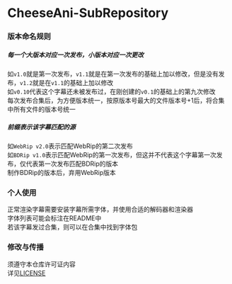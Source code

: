 # CheeseAni-SubRepository
### 版本命名规则
##### 每一个大版本对应一次发布，小版本对应一次更改
如`v1.0`就是第一次发布，`v1.1`就是在第一次发布的基础上加以修改，但是没有发布，`v1.2`就是在`v1.1`的基础上加以修改  
如`v0.10`代表这个字幕还未被发布过，在刚创建的`v0.1`的基础上的第九次修改  
每次发布合集后，为方便版本统一，按原版本号最大的文件版本号+1后，将合集中所有文件的版本号统一
##### 前缀表示该字幕匹配的源
如`WebRip v2.0`表示匹配WebRip的第二次发布  
如`BDRip v1.0`表示匹配WebRip的第一次发布，但这并不代表这个字幕第一次发布，仅代表第一次发布匹配BDRip的版本  
制作BDRip的版本后，弃用WebRip版本
### 个人使用
正常渲染字幕需要安装字幕所需字体，并使用合适的解码器和渲染器  
字体列表可能会标注在README中  
若该字幕发过合集，则可以在合集中找到字体包
### 修改与传播
须遵守本仓库许可证内容  
详见[LICENSE](https://github.com/op200/CheeseAni-SubRepository?tab=License-1-ov-file)
